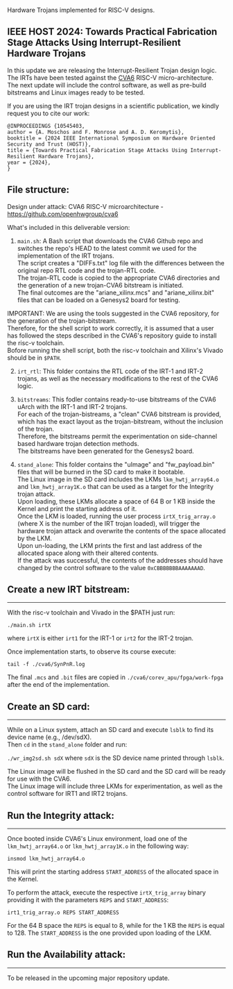 Hardware Trojans implemented for RISC-V designs.

## IEEE HOST 2024: Towards Practical Fabrication Stage Attacks Using Interrupt-Resilient Hardware Trojans
In this update we are releasing the Interrupt-Resilient Trojan design logic.
The IRTs have been tested against the [CVA6](https://github.com/openhwgroup/cva6) RISC-V micro-architecture.
The next update will include the control software, as well as pre-build bitstreams and Linux images ready to be tested.

If you are using the IRT trojan designs in a scientific publication, we kindly request you to cite our work:

```
@INPROCEEDINGS {10545403,
author = {A. Moschos and F. Monrose and A. D. Keromytis},
booktitle = {2024 IEEE International Symposium on Hardware Oriented Security and Trust (HOST)},
title = {Towards Practical Fabrication Stage Attacks Using Interrupt-Resilient Hardware Trojans},
year = {2024},
}

```

## File structure:
Design under attack: CVA6 RISC-V microarchitecture - https://github.com/openhwgroup/cva6

What's included in this deliverable version:

1) `main.sh`: A Bash script that downloads the CVA6 Github repo and switches the repo's HEAD to the latest commit we used for the implementation of the IRT trojans.  
The script creates a "DIFFs.txt" log file with the differences between the original repo RTL code and the trojan-RTL code.  
The trojan-RTL code is copied to the appropriate CVA6 directories and the generation of a new trojan-CVA6 bitstream is initiated.  
The final outcomes are the "ariane_xilinx.mcs" and "ariane_xilinx.bit" files that can be loaded on a Genesys2 board for testing.  

IMPORTANT: We are using the tools suggested in the CVA6 repository, for the generation of the trojan-bitstream.  
Therefore, for the shell script to work correctly, it is assumed that a user has followed the steps described in the CVA6's repository guide to install the risc-v toolchain.  
Bofore running the shell script, both the risc-v toolchain and Xilinx's Vivado should be in `$PATH`.  

2) `irt_rtl`: This folder contains the RTL code of the IRT-1 and IRT-2 trojans, as well as the necessary modifications to the rest of the CVA6 logic.  

3) `bitstreams`: This fodler contains ready-to-use bitstreams of the CVA6 uArch with the IRT-1 and IRT-2 trojans.  
For each of the trojan-bistreams, a "clean" CVA6 bitstream is provided, which has the exact layout as the trojan-bitstream, without the inclusion of the trojan.  
Therefore, the bitstreams permit the experimentation on side-channel based hardware trojan detection methods.  
The bitstreams have been generated for the Genesys2 board.  

4) `stand_alone`: This folder contains the "uImage" and "fw_payload.bin" files that will be burned in the SD card to make it bootable.  
The Linux image in the SD card includes the LKMs `lkm_hwtj_array64.o` and `lkm_hwtj_array1K.o` that can be used as a target for the Integrity trojan attack.  
Upon loading, these LKMs allocate a space of 64 B or 1 KB inside the Kernel and print the starting address of it.  
Once the LKM is loaded, running the user process `irtX_trig_array.o` (where X is the number of the IRT trojan loaded), will trigger the hardware trojan attack and overwrite the contents of the space allocated by the LKM.  
Upon un-loading, the LKM prints the first and last address of the allocated space along with their altered contents.  
If the attack was successful, the contents of the addresses should have changed by the control software to the value `0xCBBBBBBBAAAAAAAD`.  

## Create a new IRT bitstream:
----------

With the risc-v toolchain and Vivado in the $PATH just run:

`./main.sh irtX`

where `irtX` is either `irt1` for the IRT-1 or `irt2` for the IRT-2 trojan. 

Once implementation starts, to observe its course execute:

`tail -f ./cva6/SynPnR.log`

The final `.mcs` and `.bit` files are copied in `./cva6/corev_apu/fpga/work-fpga` after the end of the implementation.

## Create an SD card:
----------

While on a Linux system, attach an SD card and execute `lsblk` to find its device name (e.g., /dev/sdX).  
Then `cd` in the `stand_alone` folder and run:  

`./wr_img2sd.sh sdX` 
where `sdX` is the SD device name printed through `lsblk`.  

The Linux image will be flushed in the SD card and the SD card will be ready for use with the CVA6.  
The Linux image will include three LKMs for experimentation, as well as the control software for IRT1 and IRT2 trojans.

## Run the Integrity attack:
----------
Once booted inside CVA6's Linux environment, load one of the `lkm_hwtj_array64.o` or `lkm_hwtj_array1K.o` in the following way:

`insmod lkm_hwtj_array64.o`  

This will print the starting address `START_ADDRESS` of the allocated space in the Kernel.

To perform the attack, execute the respective `irtX_trig_array` binary providing it with the parameters `REPS` and `START_ADDRESS`:

`irt1_trig_array.o REPS START_ADDRESS`

For the 64 B space the `REPS` is equal to 8, while for the 1 KB the `REPS` is equal to 128.
The `START_ADDRESS` is the one provided upon loading of the LKM.

## Run the Availability attack:
----------
To be released in the upcoming major repository update.
